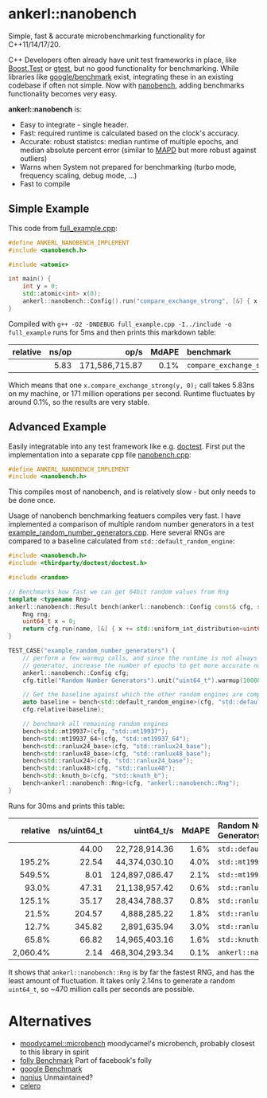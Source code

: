 # ankerl::nanobench
Simple, fast & accurate microbenchmarking functionality for C++11/14/17/20.

C++ Developers often already have unit test frameworks in place, like [Boost.Test](https://www.boost.org/doc/libs/1_71_0/libs/test/doc/html/index.html) or [gtest](https://github.com/google/googletest), but no good functionality for benchmarking. While libraries like [google/benchmark](https://github.com/google/benchmark) exist, integrating these in an existing codebase if often not simple. Now with [nanobench](https://github.com/martinus/nanobench/), adding benchmarks functionality becomes very easy. 

**ankerl::nanobench** is:
* Easy to integrate - single header.
* Fast: required runtime is calculated based on the clock's accuracy.
* Accurate: robust statistcs: median runtime of multiple epochs, and median absolute percent error (similar to [MAPD](https://en.wikipedia.org/wiki/Mean_absolute_percentage_error) but more robust against outliers)
* Warns when System not prepared for benchmarking (turbo mode, frequency scaling, debug mode, ...)
* Fast to compile

## Simple Example

This code from [full_example.cpp](src/scripts/full_example.cpp):

```cpp
#define ANKERL_NANOBENCH_IMPLEMENT
#include <nanobench.h>

#include <atomic>

int main() {
    int y = 0;
    std::atomic<int> x(0);
    ankerl::nanobench::Config().run("compare_exchange_strong", [&] { x.compare_exchange_strong(y, 0); });
}
```

Compiled with `g++ -O2 -DNDEBUG full_example.cpp -I../include -o full_example` runs for 5ms and then prints this markdown table:

| relative |               ns/op |                op/s |   MdAPE | benchmark
|---------:|--------------------:|--------------------:|--------:|:----------------------------------------------
|          |                5.83 |      171,586,715.87 |    0.1% | `compare_exchange_strong`

Which means that one `x.compare_exchange_strong(y, 0);` call takes 5.83ns on my machine, or 171 million operations per second. Runtime fluctuates by around 0.1%, so the results are very stable.

## Advanced Example

Easily integratable into any test framework like e.g. [doctest](https://github.com/onqtam/doctest). First put the implementation into a separate cpp file [nanobench.cpp](src/test/app/nanobench.cpp):

```cpp
#define ANKERL_NANOBENCH_IMPLEMENT
#include <nanobench.h>
```

This compiles most of nanobench, and is relatively slow - but only needs to be done once.

Usage of nanobench benchmarking featuers compiles very fast. I have implemented a comparison of multiple random number generators in a test [example_random_number_generators.cpp](src/test/example_random_number_generators.cpp). Here several RNGs are compared to a baseline calculated from `std::default_random_engine`:

```cpp
#include <nanobench.h>
#include <thirdparty/doctest/doctest.h>

#include <random>

// Benchmarks how fast we can get 64bit random values from Rng
template <typename Rng>
ankerl::nanobench::Result bench(ankerl::nanobench::Config const& cfg, std::string name) {
    Rng rng;
    uint64_t x = 0;
    return cfg.run(name, [&] { x += std::uniform_int_distribution<uint64_t>{}(rng); }).doNotOptimizeAway(x);
}

TEST_CASE("example_random_number_generators") {
    // perform a few warmup calls, and since the runtime is not always stable for each
    // generator, increase the number of epochs to get more accurate numbers.
    ankerl::nanobench::Config cfg;
    cfg.title("Random Number Generators").unit("uint64_t").warmup(10000).epochs(100);

    // Get the baseline against which the other random engines are compared
    auto baseline = bench<std::default_random_engine>(cfg, "std::default_random_engine");
    cfg.relative(baseline);

    // benchmark all remaining random engines
    bench<std::mt19937>(cfg, "std::mt19937");
    bench<std::mt19937_64>(cfg, "std::mt19937_64");
    bench<std::ranlux24_base>(cfg, "std::ranlux24_base");
    bench<std::ranlux48_base>(cfg, "std::ranlux48_base");
    bench<std::ranlux24>(cfg, "std::ranlux24_base");
    bench<std::ranlux48>(cfg, "std::ranlux48");
    bench<std::knuth_b>(cfg, "std::knuth_b");
    bench<ankerl::nanobench::Rng>(cfg, "ankerl::nanobench::Rng");
}
```

Runs for 30ms and prints this table:

| relative |         ns/uint64_t |          uint64_t/s |   MdAPE | Random Number Generators
|---------:|--------------------:|--------------------:|--------:|:----------------------------------------------
|          |               44.00 |       22,728,914.36 |    1.6% | `std::default_random_engine`
|   195.2% |               22.54 |       44,374,030.10 |    4.0% | `std::mt19937`
|   549.5% |                8.01 |      124,897,086.47 |    2.1% | `std::mt19937_64`
|    93.0% |               47.31 |       21,138,957.42 |    0.6% | `std::ranlux24_base`
|   125.1% |               35.17 |       28,434,788.37 |    0.8% | `std::ranlux48_base`
|    21.5% |              204.57 |        4,888,285.22 |    1.8% | `std::ranlux24_base`
|    12.7% |              345.82 |        2,891,635.94 |    3.0% | `std::ranlux48`
|    65.8% |               66.82 |       14,965,403.16 |    1.6% | `std::knuth_b`
| 2,060.4% |                2.14 |      468,304,293.34 |    0.1% | `ankerl::nanobench::Rng`

It shows that `ankerl::nanobench::Rng` is by far the fastest RNG, and has the least amount of fluctuation. It takes only 2.14ns to generate a random `uint64_t`, so ~470 million calls per seconds are possible.


# Alternatives
* [moodycamel::microbench](https://github.com/cameron314/microbench) moodycamel's microbench, probably closest to this library in spirit
* [folly Benchmark](https://github.com/facebook/folly/blob/master/folly/Benchmark.h) Part of facebook's folly
* [google Benchmark](https://github.com/google/benchmark) 
* [nonius](https://github.com/libnonius/nonius) Unmaintained?
* [celero](https://github.com/DigitalInBlue/Celero)
